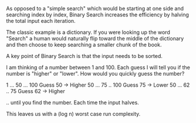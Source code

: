 As opposed to a "simple search" which would be starting at one side and searching index by index, Binary Search increases the efficiency by halving the total input each iteration.

The classic example is a dictionary. If you were looking up the word "Search" a human would naturally flip toward the middle of the dictionary and then choose to keep searching a smaller chunk of the book.

A key point of Binary Search is that the input needs to be sorted.

I am thinking of a number between 1 and 100. Each guess I will tell you if the number is "higher" or "lower". How would you quickly guess the number?

1 ... 50 ... 100
Guess 50 -> Higher
50 ... 75 .. 100
Guess 75 -> Lower
50 ... 62 .. 75
Guess 62 -> Higher

.. until you find the number.
Each time the input halves.

This leaves us with a (log n) worst case run complexity.
